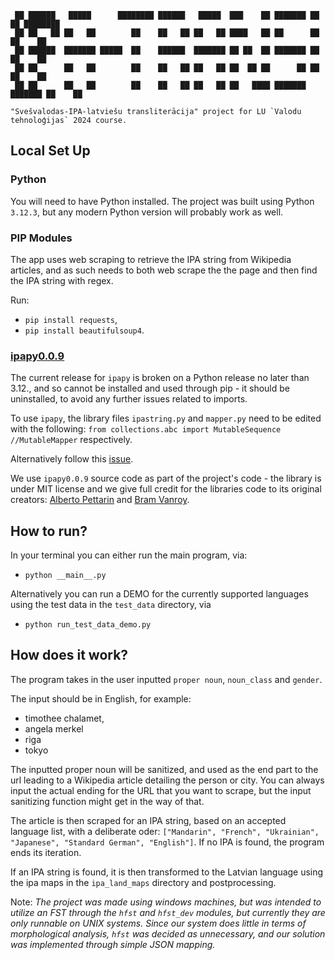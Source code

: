 ```
 ██ ██████   █████      ████████ ██████   █████  ███    ██ ███████ ██      ██ ████████ 
 ██ ██   ██ ██   ██        ██    ██   ██ ██   ██ ████   ██ ██      ██      ██    ██    
 ██ ██████  ███████ █████  ██    ██████  ███████ ██ ██  ██ ███████ ██      ██    ██    
 ██ ██      ██   ██        ██    ██   ██ ██   ██ ██  ██ ██      ██ ██      ██    ██    
 ██ ██      ██   ██        ██    ██   ██ ██   ██ ██   ████ ███████ ███████ ██    ██ 

"Svešvalodas-IPA-latviešu transliterācija" project for LU `Valodu tehnoloģijas` 2024 course.
```


## Local Set Up

### Python

You will need to have Python installed. The project was built using Python `3.12.3`, but any modern Python version will probably work as well.

### PIP Modules

The app uses web scraping to retrieve the IPA string from Wikipedia articles, and as such needs to both web scrape the the page and then find the IPA string with regex.

Run:
- `pip install requests`,
- `pip install beautifulsoup4`.

### [ipapy0.0.9](https://github.com/pettarin/ipapy)

The current release for `ipapy` is broken on a Python release no later than 3.12., and so cannot be installed and used through pip - it should be uninstalled, to avoid any further issues related to imports.

To use `ipapy`, the library files `ipastring.py` and `mapper.py` need to be edited with the following: `from collections.abc import MutableSequence //MutableMapper` respectively.

Alternatively follow this [issue](https://github.com/pettarin/ipapy/pull/6/files).

We use `ipapy0.0.9` source code as part of the project's code - the library is under MIT license and we give full credit for the libraries code to its original creators: [Alberto Pettarin](https://github.com/pettarin)  and [Bram Vanroy](https://github.com/BramVanroy).

## How to run?

In your terminal you can either run the main program, via:
- `python __main__.py`

Alternatively you can run a DEMO for the currently supported languages using the test data in the `test_data` directory, via
- `python run_test_data_demo.py`

## How does it work?

The program takes in the user inputted `proper noun`, `noun_class` and `gender`. 

The input should be in English, for example:
- timothee chalamet,
- angela merkel
- riga
- tokyo

The inputted proper noun will be sanitized, and used as the end part to the url leading to a Wikipedia article detailing the person or city. You can always input the actual ending for the URL that you want to scrape, but the input sanitizing function might get in the way of that.

The article is then scraped for an IPA string, based on an accepted language list, with a deliberate oder: `["Mandarin", "French", "Ukrainian", "Japanese", "Standard German", "English"]`. If no IPA is found, the program ends its iteration.

If an IPA string is found, it is then transformed to the Latvian language using the ipa maps in the `ipa_land_maps` directory and postprocessing.

Note: *The project was made using windows machines, but was intended to utilize an FST through the `hfst` and `hfst_dev` modules, but currently they are only runnable on UNIX systems. Since our system does little in terms of morphological analysis, `hfst` was decided as unnecessary, and our solution was implemented through simple JSON mapping.*